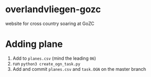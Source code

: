 # overlandvliegen-gozc
website for cross country soaring at GoZC

# Adding plane
1. Add to `planes.csv` (mind the leading `06`)
2. run ```python3 create_ogn_task.py```
3. Add and commit `planes.csv` and `task.OGN` on the master branch